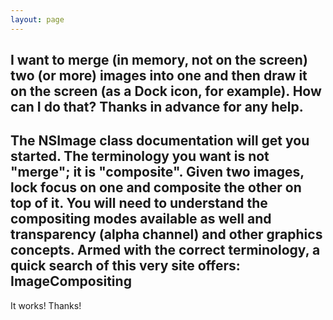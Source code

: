 ```yaml
---
layout: page
---
```




I want to merge (in memory, not on the screen) two (or more) images into one and then draw it on the screen (as a Dock icon, for example). How can I do that? Thanks in advance for any help.
----
The NSImage class documentation will get you started.  The terminology you want is not "merge"; it is "composite".  Given two images, lock focus on one and composite the other on top of it.  You will need to understand the compositing modes available as well and transparency (alpha channel) and other graphics concepts.  Armed with the correct terminology, a quick search of this very site offers: ImageCompositing
----
It works! Thanks!
